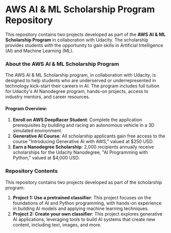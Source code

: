 # AWS AI & ML Scholarship Program Repository

This repository contains two projects developed as part of the **AWS AI & ML Scholarship Program** in collaboration with Udacity. The scholarship provides students with the opportunity to gain skills in Artificial Intelligence (AI) and Machine Learning (ML).

### About the AWS AI & ML Scholarship Program

The AWS AI & ML Scholarship program, in collaboration with Udacity, is designed to help students who are underserved or underrepresented in technology kick-start their careers in AI. The program includes full tuition for Udacity's AI Nanodegree program, hands-on projects, access to industry mentors, and career resources.

#### Program Overview:
1. **Enroll on AWS DeepRacer Student**: Complete the application prerequisites by building and racing an autonomous vehicle in a 3D simulated environment.
2. **Generative AI Course**: All scholarship applicants gain free access to the course "Introducing Generative AI with AWS," valued at $250 USD.
3. **Earn a Nanodegree Scholarship**: 2,000 recipients annually receive scholarships for the Udacity Nanodegree, "AI Programming with Python," valued at $4,000 USD.

### Repository Contents

This repository contains two projects developed as part of the scholarship program:

1. **Project 1: Use a pretrained classifier**: This project focuses on the foundations of AI and Python programming, with hands-on experience in building AI models and applying machine learning techniques.
2. **Project 2: Create your own classifier**: This project explores generative AI applications, leveraging tools to build AI systems that create new content, including text, images, and more.
